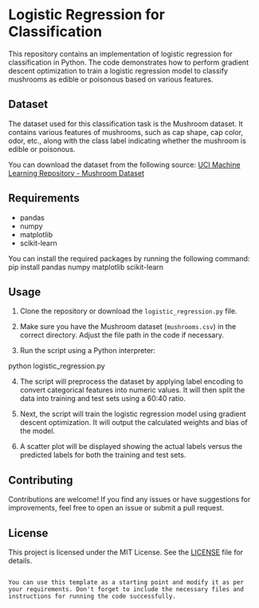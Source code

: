 
# Logistic Regression for Classification

This repository contains an implementation of logistic regression for classification in Python. The code demonstrates how to perform gradient descent optimization to train a logistic regression model to classify mushrooms as edible or poisonous based on various features.

## Dataset

The dataset used for this classification task is the Mushroom dataset. It contains various features of mushrooms, such as cap shape, cap color, odor, etc., along with the class label indicating whether the mushroom is edible or poisonous.

You can download the dataset from the following source:
[UCI Machine Learning Repository - Mushroom Dataset](https://archive.ics.uci.edu/ml/datasets/mushroom)

## Requirements

- pandas
- numpy
- matplotlib
- scikit-learn

You can install the required packages by running the following command:
pip install pandas numpy matplotlib scikit-learn

## Usage

1. Clone the repository or download the `logistic_regression.py` file.

2. Make sure you have the Mushroom dataset (`mushrooms.csv`) in the correct directory. Adjust the file path in the code if necessary.

3. Run the script using a Python interpreter:

python logistic_regression.py

4. The script will preprocess the dataset by applying label encoding to convert categorical features into numeric values. It will then split the data into training and test sets using a 60:40 ratio.

5. Next, the script will train the logistic regression model using gradient descent optimization. It will output the calculated weights and bias of the model.

6. A scatter plot will be displayed showing the actual labels versus the predicted labels for both the training and test sets.

## Contributing

Contributions are welcome! If you find any issues or have suggestions for improvements, feel free to open an issue or submit a pull request.

## License

This project is licensed under the MIT License. See the [LICENSE](LICENSE) file for details.

```

You can use this template as a starting point and modify it as per your requirements. Don't forget to include the necessary files and instructions for running the code successfully.
